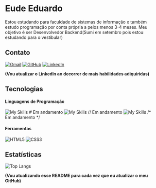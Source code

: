 
# Eude Eduardo
Estou estudando para faculdade de sistemas de informação e também estudo programação por conta própria a pelos menos 3-4 meses.
Meu objetivo é ser Desenvolvedor Backend(Sumi em setembro pois estou estudando para o vestibular)
## Contato
[![Gmail](https://img.shields.io/badge/Gmail-333333?style=for-the-badge&logo=gmail&logoColor=red)](mailto:eudeeduardo14@gmail.com)
[![GitHub](https://img.shields.io/badge/GitHub-100000?style=for-the-badge&logo=github&logoColor=white)](https://github.com/Eude-Eduardo)
[![LinkedIn](https://img.shields.io/badge/LinkedIn-0077B5?style=for-the-badge&logo=linkedin&logoColor=white)](https://www.linkedin.com/in/eude-eduardo-342321313/)

**(Vou atualizar o LinkedIn ao decorrer de mais habilidades adiquiridas)**
## Tecnologias

#### Linguagens de Programação
![My Skills](https://skillicons.dev/icons?i=python&theme=dark) # Em andamento
![My Skills](https://skillicons.dev/icons?i=java&theme=dark)
// Em andamento
![My Skills](https://skillicons.dev/icons?i=javascript&theme=dark)
/* Em andamento */
#### Ferramentas
![HTML5](https://img.shields.io/badge/HTML5-E34F26?style=for-the-badge&logo=html5&logoColor=white)
![CSS3](https://img.shields.io/badge/CSS3-1572B6?style=for-the-badge&logo=css3&logoColor=white)

## Estatísticas
![Top Langs](https://github-readme-stats.vercel.app/api/top-langs/?username=Eude-Eduardo&layout=donut&theme=dark)


**(Vou atualizando esse README para cada vez que eu atualizar o meu GitHub)**

